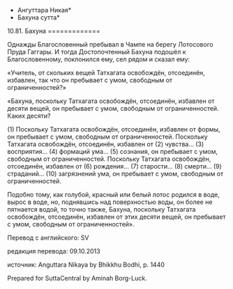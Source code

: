 * Ангуттара Никая*
* Бахуна сутта*

10\.81\. Бахуна
\=\=\=\=\=\=\=\=\=\=\=\=\=

Однажды Благословенный пребывал в Чампе на берегу Лотосового Пруда Гаггары\. И тогда Достопочтенный Бахуна подошёл к Благословенному, поклонился ему, сел рядом и сказал ему:

«Учитель, от скольких вещей Татхагата освобождён, отсоединён, избавлен, так что он пребывает с умом, свободным от ограниченностей?»

«Бахуна, поскольку Татхагата освобождён, отсоединён, избавлен от десяти вещей, он пребывает с умом, свободным от ограниченностей\. Каких десяти?

\(1\) Поскольку Татхагата освобождён, отсоединён, избавлен от формы, он пребывает с умом, свободным от ограниченностей\. Поскольку Татхагата освобождён, отсоединён, избавлен от \(2\) чувства… \(3\) восприятия… \(4\) формаций ума… \(5\) сознания, он пребывает с умом, свободным от ограниченностей\. Поскольку Татхагата освобождён, отсоединён, избавлен от \(6\) рождения… \(7\) старости… \(8\) смерти… \(9\) страданий… \(10\) загрязнений ума, он пребывает с умом, свободным от ограниченностей\.

Подобно тому, как голубой, красный или белый лотос родился в воде, вырос в воде, но, поднявшись над поверхностью воды, он более не пятнается водой, то точно также, Бахуна, поскольку Татхагата освобождён, отсоединён, избавлен от этих десяти вещей, он пребывает с умом, свободным от ограниченностей»\.

Перевод с английского: SV

редакция перевода: 09\.10\.2013

источник: Anguttara Nikaya by Bhikkhu Bodhi, p\. 1440

Prepared for SuttaCentral by Aminah Borg\-Luck\.